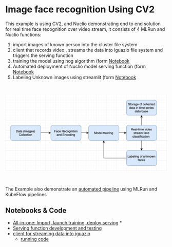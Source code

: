 # Image face recognition Using CV2 

This example is using CV2, and Nuclio demonstrating end to end solution for real time face recognition over video stream, 
it consists of 4 MLRun and Nuclio functions:

1. import images of known person into the cluster file system
2. client that records video , streams the data into iguazio file system and triggers the serving function 
3. training the model using hog algorithm  (form [Notebook](nuclio_face_prediction.ipynb) 
4. Automated deployment of Nuclio model serving function (form [Notebook](nuclio_face_prediction.ipynb)
5. Labeling Unknown images using streamlit  (form [Notebook](./streamlit/label_prompt.py)
 
<br><p align="center"><img src="workflow.png" width="600"/></p><br>

The Example also demonstrate an [automated pipeline](mlrun_mpijob_pipe.ipynb) using MLRun and KubeFlow pipelines 

## Notebooks & Code

* [All-in-one: Import, launch training, deploy serving](notebooks/face_recognition.ipynb) * 
* [Serving function development and testing](notebooks/nuclio_face_prediction.ipynb)
* [client for streaming data into iguazio](./client)
  * [running code](./client/VideoCapture.py)
  


